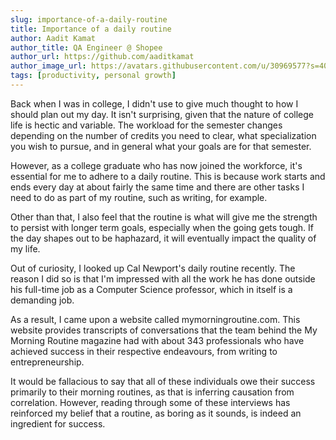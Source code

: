 ```yaml
---
slug: importance-of-a-daily-routine
title: Importance of a daily routine
author: Aadit Kamat
author_title: QA Engineer @ Shopee
author_url: https://github.com/aaditkamat
author_image_url: https://avatars.githubusercontent.com/u/30969577?s=400&u=9558fc3557d79c88a7080034fe8c22654aca2e4d&v=4
tags: [productivity, personal growth]
---
```


Back when I was in college, I didn't use to give much thought to how I should plan out my day. It isn't surprising, given that the nature of college life is hectic and variable. The workload for the semester changes depending on the number of credits you need to clear, what specialization you wish to pursue, and in general what your goals are for that semester.


However, as a college graduate who has now joined the workforce, it's essential for me to adhere to a daily routine. This is because work starts and ends every day at about fairly the same time and there are other tasks I need to do as part of my routine, such as writing, for example. 

Other than that, I also feel that the routine is what will give me the strength to persist with longer term goals, especially when the going gets tough. If the day shapes out to be haphazard, it will eventually impact the quality of my life.


Out of curiosity, I looked up Cal Newport's daily routine recently. The reason I did so is that I'm impressed with all the work he has done outside his full-time job as a Computer Science professor, which in itself is a demanding job. 

As a result, I came upon a website called mymorningroutine.com. This website provides transcripts of conversations that the team behind the My Morning Routine magazine had with about 343 professionals who have achieved success in their respective endeavours, from writing to entrepreneurship. 

It would be fallacious to say that all of these individuals owe their success primarily to their morning routines, as that is inferring causation from correlation. However, reading through some of these interviews has reinforced my belief that a routine, as boring as it sounds, is indeed an ingredient for success.
